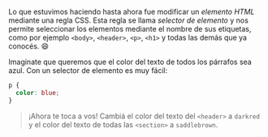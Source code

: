Lo que estuvimos haciendo hasta ahora fue modificar un _elemento HTML_ mediante una regla CSS. Esta regla se llama _selector de elemento_ y nos permite seleccionar los elementos mediante el nombre de sus etiquetas, como por ejemplo `<body>`, `<header>`, `<p>`, `<h1>` y todas las demás que ya conocés. :smile:

Imaginate que queremos que el color del texto de todos los párrafos sea azul. Con un selector de elemento es muy fácil:

```css
p {
  color: blue;
}
```

> ¡Ahora te toca a vos! Cambiá el color del texto del `<header>` a `darkred` y el color del texto de todas las `<section>` a `saddlebrown`.

